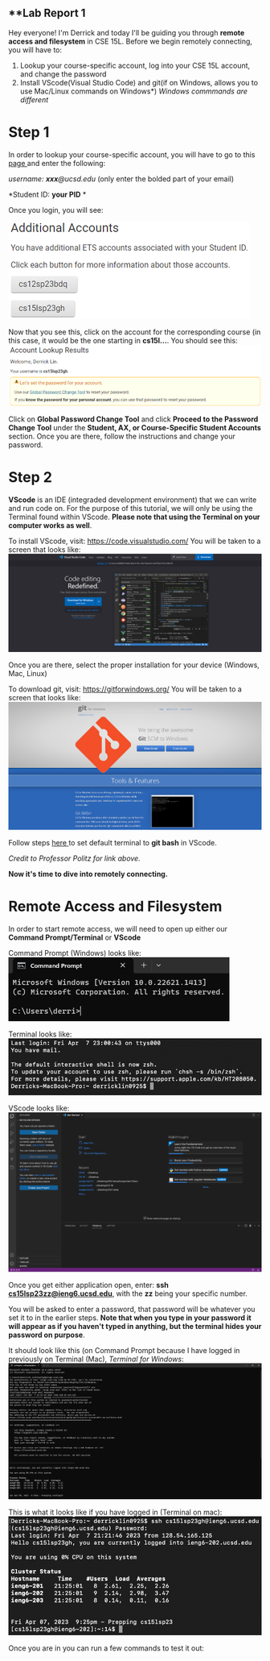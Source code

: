## **Lab Report 1
Hey everyone! I'm Derrick and today I'll be guiding you through **remote access and filesystem** in CSE 15L. Before we begin remotely connecting, you will have to:
1. Lookup your course-specific account, log into your CSE 15L account, and change the password
2. Install VScode(Visual Studio Code) and git(if on Windows, allows you to use Mac/Linux commands on Windows*) *Windows commmands are different*

# **Step 1**
In order to lookup your course-specific account, you will have to go to this <a href="https://sdacs.ucsd.edu/~icc/index.php "> page </a> and enter the following:

*username: **xxx**@ucsd.edu* (only enter the bolded part of your email)

*Student ID: **your PID** *

Once you login, you will see:

![Image](courseSpecificAccounts.png)

Now that you see this, click on the account for the corresponding course (in this case, it would be the one starting in **cs15l...**. You should see this:
![Image](courseSpecificAccountHomePage.png)

Click on **Global Password Change Tool** and click **Proceed to the Password Change Tool** under the **Student, AX, or Course-Specific Student Accounts** section. Once you are there, follow the instructions and change your password.

# **Step 2**
**VScode** is an IDE (integraded development environment) that we can write and run code on. For the purpose of this tutorial, we will only be using the Terminal found within VScode. **Please note that using the Terminal on your computer works as well**.

To install VScode, visit: https://code.visualstudio.com/
You will be taken to a screen that looks like:
![Image](installingVScode.png)

Once you are there, select the proper installation for your device (Windows, Mac, Linux)

To download git, visit: https://gitforwindows.org/
You will be taken to a screen that looks like:
![image](installingGit.png)

Follow steps <a href="https://stackoverflow.com/questions/42606837/how-do-i-use-bash-on-windows-from-the-visual-studio-code-integrated-terminal/50527994#50527994"> here </a> to set default terminal to **git bash** in VScode.

*Credit to Professor Politz for link above.*

**Now it's time to dive into remotely connecting.**

# **Remote Access and Filesystem**
In order to start remote access, we will need to open up either our **Command Prompt/Terminal** or **VScode**

Command Prompt (Windows) looks like:
![Image](openingCommandPrompt.png)

Terminal looks like:
![Image](openingTerminal.png)

VScode looks like:
![Image](openingVScode.png)

Once you get either application open, enter:
**ssh cs15lsp23zz@ieng6.ucsd.edu**, with the **zz** being your specific number.

You will be asked to enter a password, that password will be whatever you set it to in the earlier steps. **Note that when you type in your password it will appear as if you haven't typed in anything, but the terminal hides your password on purpose**.

It should look like this (on Command Prompt because I have logged in previously on Terminal (Mac), *Terminal for Windows*:
![Image](firstTimeLoginToRemoteServer.png)

This is what it looks like if you have logged in (Terminal on mac):
![Image](remoteLoginScreen.png)

Once you are in you can run a few commands to test it out:
